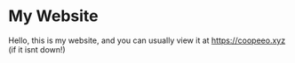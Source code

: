 # My Website
Hello, this is my website, and you can usually view it at https://coopeeo.xyz (if it isnt down!)